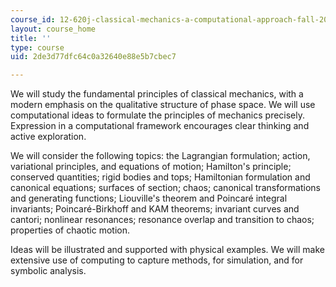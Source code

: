 ```yaml
---
course_id: 12-620j-classical-mechanics-a-computational-approach-fall-2008
layout: course_home
title: ''
type: course
uid: 2de3d77dfc64c0a32640e88e5b7cbec7

---
```

We will study the fundamental principles of classical mechanics, with a modern emphasis on the qualitative structure of phase space. We will use computational ideas to formulate the principles of mechanics precisely. Expression in a computational framework encourages clear thinking and active exploration.

We will consider the following topics: the Lagrangian formulation; action, variational principles, and equations of motion; Hamilton's principle; conserved quantities; rigid bodies and tops; Hamiltonian formulation and canonical equations; surfaces of section; chaos; canonical transformations and generating functions; Liouville's theorem and Poincaré integral invariants; Poincaré-Birkhoff and KAM theorems; invariant curves and cantori; nonlinear resonances; resonance overlap and transition to chaos; properties of chaotic motion.

Ideas will be illustrated and supported with physical examples. We will make extensive use of computing to capture methods, for simulation, and for symbolic analysis.

